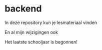 # backend
In deze repository kun je lesmateriaal vinden

En al mijn wijzigingen ook


Het laatste schooljaar is begonnen!
